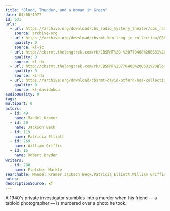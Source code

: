 ```yaml
---
title: "Blood, Thunder, and a Woman in Green"
date: 04/08/1977
id: 631
urls: 
  - url: https://archive.org/download/cbs_radio_mystery_theater/cbs_radio_mystery_theater-0601-0650.zip/cbs_radio_mystery_theater-0601-0650%2Fcbsrmt_0631_blood_thunder_and_a_woman_in_green.mp3
    source: archive-org
  - url: https://archive.org/download/cbsrmt-ken-long-jc-collection/CBSRMT - 770408 0631 Blood Thunder And A Woman In Green vbr fb2_jc.mp3
    quality: 0
    source: kl-jc
  - url: http://cbsrmt.thelongtrek.com/rb/CBSRMT%20-%20770408%200631%20Blood,%20Thunder%20and%20a%20Woman%20In%20Green_WLNH-FM__rb.mp3
    quality: 0
    source: kl-rb
  - url: http://cbsrmt.thelongtrek.com/rb/CBSRMT%20770408%200631%20Blood,%20Thunder%20and%20a%20Woman%20in%20Green_wbbm_rb.mp3
    quality: 0
    source: kl-rb
  - url: https://archive.org/download/cbsrmt-david-oxford-boa-collection/CBSRMT-770408-0631-Blood,-Thunder-and-a-Woman-in-Green-(128-44)_WBBM_RB-{BoA}.mp3
    quality: 0
    source: kl-davidoboa
audioQuality: 0
tags: 
multipart: 0
actors:  
  - id: 49
    name: Mandel Kramer  
  - id: 20
    name: Jackson Beck  
  - id: 119
    name: Patricia Elliott  
  - id: 269
    name: William Griffis  
  - id: 16
    name: Robert Dryden
writers:  
  - id: 280
    name: Fletcher Markle
searchable: Mandel Kramer,Jackson Beck,Patricia Elliott,William Griffis,Robert Dryden Fletcher Markle
notes: 
descriptionSource: kf
---
```

A 1940's private investigator stumbles into a murder when his friend — a tabloid photographer — is murdered over a photo he took.